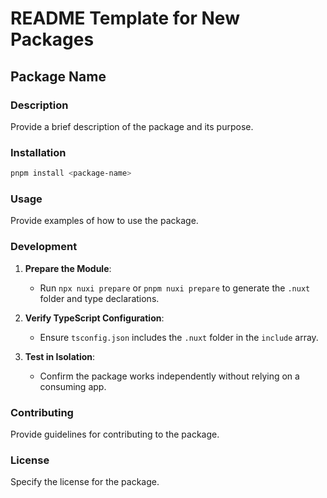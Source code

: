 # README Template for New Packages

## Package Name

### Description

Provide a brief description of the package and its purpose.

### Installation

```bash
pnpm install <package-name>
```

### Usage

Provide examples of how to use the package.

### Development

1. **Prepare the Module**:

   - Run `npx nuxi prepare` or `pnpm nuxi prepare` to generate the `.nuxt` folder and type declarations.

2. **Verify TypeScript Configuration**:

   - Ensure `tsconfig.json` includes the `.nuxt` folder in the `include` array.

3. **Test in Isolation**:
   - Confirm the package works independently without relying on a consuming app.

### Contributing

Provide guidelines for contributing to the package.

### License

Specify the license for the package.
